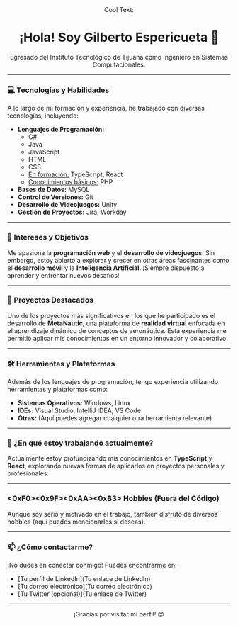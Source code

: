 <div align="center">
<a href="http://cooltext.com" target="_top"><img src="https://cooltext.com/images/ct_pixel.gif" width="70" height="15" alt="Cool Text: Logo and Graphics Generator" border="0" /></a>
  <br>
  <h1>¡Hola! Soy Gilberto Espericueta 👋</h1>
  <p>Egresado del Instituto Tecnológico de Tijuana como Ingeniero en Sistemas Computacionales.</p>
</div>

---

### 💻 Tecnologías y Habilidades

A lo largo de mi formación y experiencia, he trabajado con diversas tecnologías, incluyendo:

* **Lenguajes de Programación:**
    * C#
    * Java
    * JavaScript
    * HTML
    * CSS
    * <ins>En formación:</ins> TypeScript, React
    * <ins>Conocimientos básicos:</ins> PHP
* **Bases de Datos:** MySQL
* **Control de Versiones:** Git
* **Desarrollo de Videojuegos:** Unity
* **Gestión de Proyectos:** Jira, Workday

---

### 🌱 Intereses y Objetivos

Me apasiona la **programación web** y el **desarrollo de videojuegos**. Sin embargo, estoy abierto a explorar y crecer en otras áreas fascinantes como el **desarrollo móvil** y la **Inteligencia Artificial**. ¡Siempre dispuesto a aprender y enfrentar nuevos desafíos!

---

### 🚀 Proyectos Destacados

Uno de los proyectos más significativos en los que he participado es el desarrollo de **MetaNautic**, una plataforma de **realidad virtual** enfocada en el aprendizaje dinámico de conceptos de aeronáutica. Esta experiencia me permitió aplicar mis conocimientos en un entorno innovador y colaborativo.

---

### 🛠️ Herramientas y Plataformas

Además de los lenguajes de programación, tengo experiencia utilizando herramientas y plataformas como:

* **Sistemas Operativos:** Windows, Linux
* **IDEs:** Visual Studio, IntelliJ IDEA, VS Code
* **Otras:** (Aquí puedes agregar cualquier otra herramienta relevante)

---

### 💼 ¿En qué estoy trabajando actualmente?

Actualmente estoy profundizando mis conocimientos en **TypeScript** y **React**, explorando nuevas formas de aplicarlos en proyectos personales y profesionales.

---

### <0xF0><0x9F><0xAA><0xB3> Hobbies (Fuera del Código)

Aunque soy serio y motivado en el trabajo, también disfruto de diversos hobbies (aquí puedes mencionarlos si deseas).

---

### 📫 ¿Cómo contactarme?

¡No dudes en conectar conmigo! Puedes encontrarme en:

* [Tu perfil de LinkedIn](Tu enlace de LinkedIn)
* [Tu correo electrónico](Tu correo electrónico)
* [Tu Twitter (opcional)](Tu enlace de Twitter)

---

<div align="center">
  ¡Gracias por visitar mi perfil! 😊
</div>

